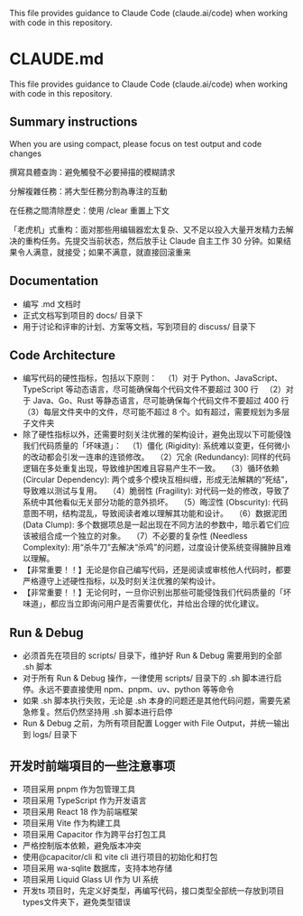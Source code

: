 
This file provides guidance to Claude Code (claude.ai/code) when working with code in this repository.

# CLAUDE.md

This file provides guidance to Claude Code (claude.ai/code) when working with code in this repository.

## Summary instructions

When you are using compact, please focus on test output and code changes

撰寫具體查詢：避免觸發不必要掃描的模糊請求

分解複雜任務：將大型任務分割為專注的互動

在任務之間清除歷史：使用 /clear 重置上下文

「老虎机」式重构：面对那些用编辑器宏太复杂、又不足以投入大量开发精力去解决的重构任务。先提交当前状态，然后放手让 Claude 自主工作 30 分钟。如果结果令人满意，就接受；如果不满意，就直接回滚重来

## Documentation
- 编写 .md 文档时
- 正式文档写到项目的 docs/ 目录下
- 用于讨论和评审的计划、方案等文档，写到项目的 discuss/ 目录下


## Code Architecture

- 编写代码的硬性指标，包括以下原则：
  （1）对于 Python、JavaScript、TypeScript 等动态语言，尽可能确保每个代码文件不要超过 300 行
  （2）对于 Java、Go、Rust 等静态语言，尽可能确保每个代码文件不要超过 400 行
  （3）每层文件夹中的文件，尽可能不超过 8 个。如有超过，需要规划为多层子文件夹
- 除了硬性指标以外，还需要时刻关注优雅的架构设计，避免出现以下可能侵蚀我们代码质量的「坏味道」：
  （1）僵化 (Rigidity): 系统难以变更，任何微小的改动都会引发一连串的连锁修改。
  （2）冗余 (Redundancy): 同样的代码逻辑在多处重复出现，导致维护困难且容易产生不一致。
  （3）循环依赖 (Circular Dependency): 两个或多个模块互相纠缠，形成无法解耦的“死结”，导致难以测试与复用。
  （4）脆弱性 (Fragility): 对代码一处的修改，导致了系统中其他看似无关部分功能的意外损坏。
  （5）晦涩性 (Obscurity): 代码意图不明，结构混乱，导致阅读者难以理解其功能和设计。
  （6）数据泥团 (Data Clump): 多个数据项总是一起出现在不同方法的参数中，暗示着它们应该被组合成一个独立的对象。
  （7）不必要的复杂性 (Needless Complexity): 用“杀牛刀”去解决“杀鸡”的问题，过度设计使系统变得臃肿且难以理解。
- 【非常重要！！】无论是你自己编写代码，还是阅读或审核他人代码时，都要严格遵守上述硬性指标，以及时刻关注优雅的架构设计。
- 【非常重要！！】无论何时，一旦你识别出那些可能侵蚀我们代码质量的「坏味道」，都应当立即询问用户是否需要优化，并给出合理的优化建议。


## Run & Debug

- 必须首先在项目的 scripts/ 目录下，维护好 Run & Debug 需要用到的全部 .sh 脚本
- 对于所有 Run & Debug 操作，一律使用 scripts/ 目录下的 .sh 脚本进行启停。永远不要直接使用 npm、pnpm、uv、python 等等命令
- 如果 .sh 脚本执行失败，无论是 .sh 本身的问题还是其他代码问题，需要先紧急修复。然后仍然坚持用 .sh 脚本进行启停
- Run & Debug 之前，为所有项目配置 Logger with File Output，并统一输出到 logs/ 目录下



## 开发时前端項目的一些注意事项
- 项目采用 pnpm 作为包管理工具
- 项目采用 TypeScript 作为开发语言
- 项目采用 React 18 作为前端框架
- 项目采用 Vite 作为构建工具
- 项目采用 Capacitor 作为跨平台打包工具
- 严格控制版本依赖，避免版本冲突
- 使用@capacitor/cli 和 vite cli 进行项目的初始化和打包
- 项目采用 wa-sqlite 数据库，支持本地存储
- 项目采用 Liquid Glass UI 作为 UI 系统
- 开发ts 项目时，先定义好类型，再编写代码，接口类型全部统一存放到项目types文件夹下，避免类型错误